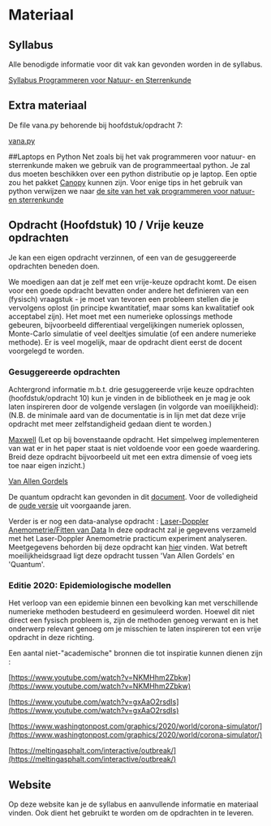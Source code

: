 # Materiaal

## Syllabus
Alle benodigde informatie voor dit vak kan gevonden
worden in de syllabus.

[Syllabus Programmeren voor Natuur- en Sterrenkunde](progns_2020_v20200330_2.pdf)


## Extra materiaal
De file vana.py behorende bij hoofdstuk/opdracht 7:

[vana.py](vana.py)

##Laptops en Python
Net zoals bij het vak programmeren voor natuur- en sterrenkunde maken we gebruik van de programmeertaal python.
Je zal dus moeten beschikken over een python distributie op je laptop. Een optie zou het pakket  [Canopy](https://store.enthought.com/downloads/) kunnen zijn.
Voor enige tips in het gebruik van python verwijzen we naar
[de site van het vak programmeren voor natuur- en sterrenkunde](https://progns.mprog.nl/)

## Opdracht (Hoofdstuk) 10 / Vrije keuze opdrachten

Je kan een eigen opdracht verzinnen, of een van de gesuggereerde opdrachten beneden doen.

We moedigen aan dat je zelf met een vrije-keuze opdracht komt.
De eisen voor een goede opdracht bevatten onder andere het definieren van een (fysisch) vraagstuk - je moet van tevoren
een probleem stellen die je vervolgens oplost (in principe kwantitatief, maar soms kan kwalitatief ook acceptabel zijn).
Het moet met een numerieke oplossings methode gebeuren, bijvoorbeeld differentiaal vergelijkingen numeriek oplossen, Monte-Carlo simulatie of
veel deeltjes simulatie (of een andere numerieke methode).
Er is veel mogelijk, maar de opdracht dient eerst de docent voorgelegd te worden.

### Gesuggereerde opdrachten
Achtergrond informatie m.b.t. drie gesuggereerde vrije keuze opdrachten (hoofdstuk/opdracht 10) kun 
je vinden in de bibliotheek en je mag je ook laten inspireren door de volgende verslagen (in volgorde van moeilijkheid):
(N.B. de minimale aard van de documentatie is in lijn met dat deze vrije opdracht met meer zelfstandigheid gedaan dient te worden.)

[Maxwell](numnat_maxwell.pdf)
(Let op bij bovenstaande opdracht. Het simpelweg implementeren van wat er in
het paper staat is niet voldoende voor een goede waardering. Breid deze 
opdracht bijvoorbeeld uit met een extra dimensie of voeg iets toe naar eigen
inzicht.)

[Van Allen Gordels](numnat_vanallen.pdf)

De quantum opdracht kan gevonden in dit [document](Quantum_Tunneling.pdf).
Voor de volledigheid de [oude versie](numnat_quantum.pdf) uit voorgaande jaren.

Verder is er nog een data-analyse opdracht :
[Laser-Doppler Anemometrie/Fitten van Data](lda_opdracht10.pdf)
In deze opdracht zal je gegevens verzameld
met het Laser-Doppler Anemometrie practicum experiment analyseren.
Meetgegevens behorden bij deze opdracht kan [hier](meetgegevens_lda.zip) vinden.
Wat betreft moeilijkheidsgraad ligt deze opdracht tussen 'Van Allen Gordels' en 'Quantum'.

### Editie 2020: Epidemiologische modellen
Het verloop van een epidemie binnen een bevolking kan met verschillende numerieke methoden bestudeerd en gesimuleerd worden.
Hoewel dit niet direct een fysisch probleem is, zijn de methoden genoeg verwant en is het onderwerp relevant genoeg om je misschien
te laten inspireren tot een vrije opdracht in deze richting.

Een aantal niet-"academische" bronnen die tot inspiratie kunnen dienen zijn :

[https://www.youtube.com/watch?v=NKMHhm2Zbkw](https://www.youtube.com/watch?v=NKMHhm2Zbkw)

[https://www.youtube.com/watch?v=gxAaO2rsdIs](https://www.youtube.com/watch?v=gxAaO2rsdIs)

[https://www.washingtonpost.com/graphics/2020/world/corona-simulator/](https://www.washingtonpost.com/graphics/2020/world/corona-simulator/)

[https://meltingasphalt.com/interactive/outbreak/](https://meltingasphalt.com/interactive/outbreak/)

## Website
Op deze website kan je de syllabus en aanvullende informatie en materiaal vinden. Ook dient het gebruikt te worden om de opdrachten in te leveren. 
